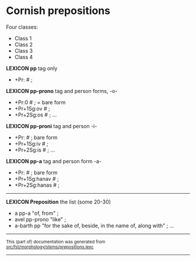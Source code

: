 # Cornish prepositions 

Four classes:
* Class 1  
* Class 2 
* Class 3 
* Class 4 

**LEXICON pp**   tag only
* +Pr: # ;

**LEXICON pp-prono** tag and person forms, -o-
* +Pr:0 # ; =  bare form
* +Pr+1Sg:ov # ; 
* +Pr+2Sg:os # ;
...

**LEXICON pp-proni** tag and person -i-
* +Pr: # ; bare form
* +Pr+1Sg:iv # ;
* +Pr+2Sg:is # ;
...

**LEXICON pp-a** tag and person form -a-
* +Pr: # ; bare form
* +Pr+1Sg:hanav # ;
* +Pr+2Sg:hanas # ;
---

**LEXICON Preposition** the list (some 20-30)
* a pp-a "of, from" ;
* avel pp-prono "like" ;
* a-barth pp "for the sake of, beside, in the name of, along with" ;
...

* * *

<small>This (part of) documentation was generated from [src/fst/morphology/stems/prepositions.lexc](https://github.com/giellalt/lang-cor/blob/main/src/fst/morphology/stems/prepositions.lexc)</small>

---

